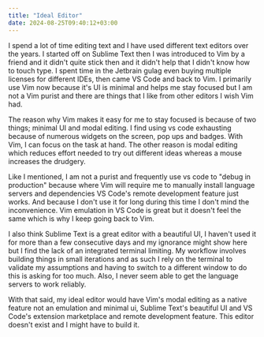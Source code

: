 ```yaml
---
title: "Ideal Editor"
date: 2024-08-25T09:40:12+03:00
---
```

I spend a lot of time editing text and I have used different text editors over the years. I started off on Sublime Text then I was introduced to Vim by a friend and it didn't quite stick then and it didn't help that I didn't know how to touch type. I spent time in the Jetbrain gulag even buying multiple licenses for different IDEs, then came VS Code and back to Vim. I primarily use Vim now because it's UI is minimal and helps me stay focused but I am not a Vim purist and there are things that I like from other editors I wish Vim had.

The reason why Vim makes it easy for me to stay focused is because of two things; minimal UI and modal editing. I find using vs code exhausting because of numerous widgets on the screen, pop ups and badges. With Vim, I can focus on the task at hand. The other reason is modal editing which reduces effort needed to try out different ideas whereas a mouse increases the drudgery.

Like I mentioned, I am not a purist and frequently use vs code to "debug in production" because where Vim will require me to manually install language servers and dependencies VS Code's remote development feature just works. And because I don't use it for long during this time I don't mind the inconvenience. Vim emulation in VS Code is great but it doesn't feel the same which is why I keep going back to Vim.

I also think Sublime Text is a great editor with a beautiful UI, I haven't used it for more than a few consecutive days and my ignorance might show here but I find the lack of an integrated terminal limiting. My workflow involves building things in small iterations and as such I rely on the terminal to validate my assumptions and having to switch to a different window to do this is asking for too much. Also, I never seem able to get the language servers to work reliably.

With that said, my ideal editor would have Vim's modal editing as a native feature not an emulation and minimal ui, Sublime Text's beautiful UI and VS Code's extension marketplace and remote development feature. This editor doesn't exist and I might have to build it.

